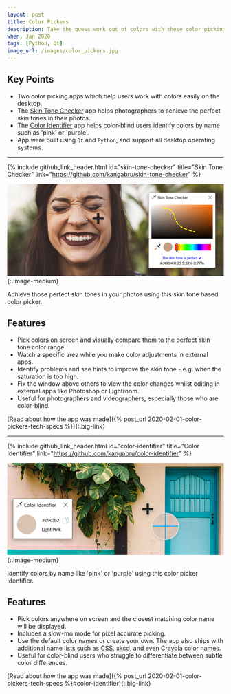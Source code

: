 ```yaml
---
layout: post
title: Color Pickers
description: Take the guess work out of colors with these color picking apps. Are you a photographer? Then achieve the perfect skin tones in your photos. Color-blind? Then identify colors by their name quickly and easily.
when: Jan 2020
tags: [Python, Qt]
image_url: /images/color_pickers.jpg
---
```


## Key Points
- Two color picking apps which help users work with colors easily on the desktop.
- The [Skin Tone Checker](#skin-tone-checker) app helps photographers to achieve the perfect skin tones in their photos.
- The [Color Identifier](#color-identifier) app helps color-blind users identify colors by name such as 'pink' or 'purple'.
- App were built using `Qt` and `Python`, and support all desktop operating systems.

---

{% include github_link_header.html id="skin-tone-checker" title="Skin Tone Checker" link="https://github.com/kangabru/skin-tone-checker" %}

![Image of the UI](/images/color_picker_skin_tone.jpg){:.image-medium}<br>

Achieve those perfect skin tones in your photos using this skin tone based color picker.

## Features
- Pick colors on screen and visually compare them to the perfect skin tone color range.
- Watch a specific area while you make color adjustments in external apps.
- Identify problems and see hints to improve the skin tone - e.g. when the saturation is too high.
- Fix the window above others to view the color changes whilst editing in external apps like Photoshop or Lightroom.
- Useful for photographers and videographers, especially those who are color-blind.

[Read about how the app was made]({% post_url 2020-02-01-color-pickers-tech-specs %}){:.big-link}

---

{% include github_link_header.html id="color-identifier" title="Color Identifier" link="https://github.com/kangabru/color-identifier" %}

![Image of the UI](/images/color_picker_identifier.jpg){:.image-medium}<br>

Identify colors by name like 'pink' or 'purple' using this color picker identifier.

## Features
- Pick colors anywhere on screen and the closest matching color name will be displayed.
- Includes a slow-mo mode for pixel accurate picking.
- Use the default color names or create your own. The app also ships with additional name lists such as [CSS](https://www.w3schools.com/colors/colors_groups.asp), [xkcd](https://xkcd.com/color/rgb/), and even [Crayola](https://en.wikipedia.org/wiki/List_of_Crayola_crayon_colors) color names.
- Useful for color-blind users who struggle to differentiate between subtle color differences.

[Read about how the app was made]({% post_url 2020-02-01-color-pickers-tech-specs %}#color-identifier){:.big-link}
